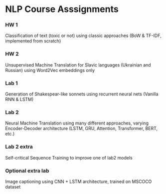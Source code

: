 # NLP Course Asssignments

### HW 1
Classification of text (toxic or not) using classic approaches (BoW & TF-IDF, implemented from scratch)

### HW 2
Unsupervised Machine Translation for Slavic languages (Ukrainian and Russian) using Word2Vec embeddings only 

### Lab 1
Generation of Shakespear-like sonnets using recurrent neural nets (Vanilla RNN & LSTM)

### Lab 2
Neural Machine Translation using many different approaches, varying Encoder-Decoder architecture (LSTM, GRU, Attention, Transformer, BERT, etc.)

### Lab 2 extra
Self-critical Sequence Training to improve one of lab2 models

### Optional extra lab
Image captioning using CNN + LSTM architecture, trained on MSCOCO dataset

